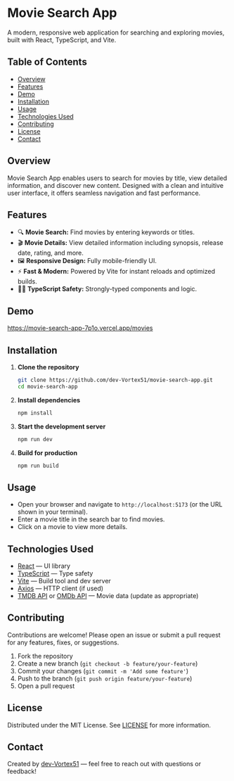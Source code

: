 # Movie Search App

A modern, responsive web application for searching and exploring movies, built with React, TypeScript, and Vite.

## Table of Contents

- [Overview](#overview)
- [Features](#features)
- [Demo](#demo)
- [Installation](#installation)
- [Usage](#usage)
- [Technologies Used](#technologies-used)
- [Contributing](#contributing)
- [License](#license)
- [Contact](#contact)

## Overview

Movie Search App enables users to search for movies by title, view detailed information, and discover new content. Designed with a clean and intuitive user interface, it offers seamless navigation and fast performance.

## Features

- 🔍 **Movie Search:** Find movies by entering keywords or titles.
- 🎬 **Movie Details:** View detailed information including synopsis, release date, rating, and more.
- 🖼️ **Responsive Design:** Fully mobile-friendly UI.
- ⚡ **Fast & Modern:** Powered by Vite for instant reloads and optimized builds.
- 🧑‍💻 **TypeScript Safety:** Strongly-typed components and logic.

## Demo

https://movie-search-app-7p1o.vercel.app/movies

## Installation

1. **Clone the repository**
   ```bash
   git clone https://github.com/dev-Vortex51/movie-search-app.git
   cd movie-search-app
   ```

2. **Install dependencies**
   ```bash
   npm install
   ```

3. **Start the development server**
   ```bash
   npm run dev
   ```

4. **Build for production**
   ```bash
   npm run build
   ```

## Usage

- Open your browser and navigate to `http://localhost:5173` (or the URL shown in your terminal).
- Enter a movie title in the search bar to find movies.
- Click on a movie to view more details.

## Technologies Used

- [React](https://react.dev/) — UI library
- [TypeScript](https://www.typescriptlang.org/) — Type safety
- [Vite](https://vitejs.dev/) — Build tool and dev server
- [Axios](https://axios-http.com/) — HTTP client (if used)
- [TMDB API](https://www.themoviedb.org/documentation/api) or [OMDb API](https://www.omdbapi.com/) — Movie data (update as appropriate)

## Contributing

Contributions are welcome! Please open an issue or submit a pull request for any features, fixes, or suggestions.

1. Fork the repository
2. Create a new branch (`git checkout -b feature/your-feature`)
3. Commit your changes (`git commit -m 'Add some feature'`)
4. Push to the branch (`git push origin feature/your-feature`)
5. Open a pull request

## License

Distributed under the MIT License. See [LICENSE](LICENSE) for more information.

## Contact

Created by [dev-Vortex51](https://github.com/dev-Vortex51) — feel free to reach out with questions or feedback!

